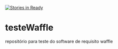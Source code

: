 [![Stories in Ready](https://badge.waffle.io/betonr/testeWaffle.png?label=ready&title=Ready)](https://waffle.io/betonr/testeWaffle?utm_source=badge)
# testeWaffle
repositório para teste do software de requisito waffle
